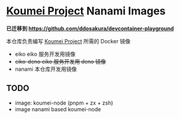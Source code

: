 # [Koumei Project](https://github.com/ddosakura/koumei) Nanami Images

**已迁移到 https://github.com/ddosakura/devcontainer-playground**

本仓库负责编写 [Koumei Project](https://github.com/ddosakura/koumei) 所需的 Docker 镜像

+ eiko eiko 服务开发用镜像
+ ~~eiko-deno eiko 服务开发用 deno 镜像~~
+ nanami 本仓库开发用镜像

## TODO

+ image: koumei-node (pnpm + zx + zsh)
+ image nanami based koumei-node
